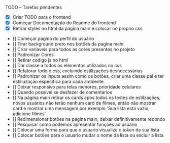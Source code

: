 TODO – Tarefas pendentes
- [x] Criar TODO para o frontend
- [x] Começar Documentação do Readme do frontend
- [x] Retirar styles no html da página main e colocar no proprio css
- [] Começar página do perfil do usuário
- [] Tirar background preto nos botões da pagina main
- [] Criar variaveis para todos as cores presentes no projeto
- [] Padronizar Cores
- [] Retirar codigo js no html
- [] Dar classe a todos os elementos utilizados no css
- [] Refatorar todo o css, excluindo estilizações desnecessárias
- [] Padronizar os inputs assim como os botões, criar uma classe pai e ter estiliuzação especifica para cada ambiente
- [] Deixar responsivo para telas menores, prioridade celulares
- [] Quando possivel se desfazer de comentarios
- [] Na página main retirar os cards após todos os testes de estilzações, novos usuários não terão nenhum card de filmes, então não mostrar card e mostrar uma mensagem por exemplo 'Sua lista esta vazio, adicione filmes' 
- [] Redimensionar botões na página main, deixar definitivamente redondo
- [] Pesquisar como podemos apresentar funções ao usuário
- [] Colocar uma forma para que o usuario visualize o token da sua lista
- [] Colocar botões para o usuario mudar o nome da lista ou excluir a lista
